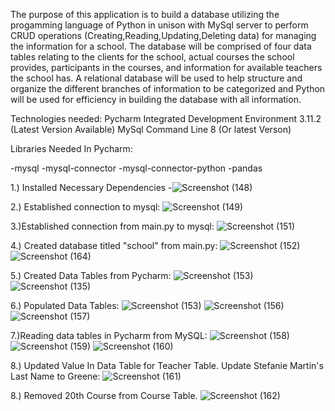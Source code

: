 The purpose of this application is to build a database utilizing the progamming language 
of Python in unison with MySql server to perform CRUD operations (Creating,Reading,Updating,Deleting data) for managing the information for a school. The database
will be comprised of four data tables relating to the clients for the school, 
actual courses the school provides, participants in the courses, and 
information for available teachers the school has. 
A relational database will be used to help structure
and organize the different branches of information to be 
categorized and Python will be used for efficiency in building the
database with all information. 

Technologies needed:
Pycharm Integrated Development Environment 3.11.2 (Latest Version Available)
MySql Command Line 8 (Or latest Verson)

Libraries Needed In Pycharm:

-mysql
-mysql-connector
-mysql-connector-python
-pandas




1.) Installed Necessary Dependencies
-![Screenshot (148)](https://github.com/mbradford04/Python_MySQL_CRUD_Operattions_School_Excercise/assets/90769872/233580d5-3047-4099-9a2a-5c2c725c7418)


2.) Established connection to mysql:
![Screenshot (149)](https://github.com/mbradford04/Python_MySQL_CRUD_Operattions_School_Excercise/assets/90769872/44aa9193-607f-45ad-8f67-e67380a808f3)


3.)Established connection from main.py to mysql:
![Screenshot (151)](https://github.com/mbradford04/Python_MySQL_CRUD_Operattions_School_Excercise/assets/90769872/77be69fd-e771-46c5-a9f7-8df2f3c16004)



4.) Created database titled "school" from main.py:
![Screenshot (152)](https://github.com/mbradford04/Python_MySQL_CRUD_Operattions_School_Excercise/assets/90769872/016d8626-e97a-4a3e-a645-bc45fb741963)
![Screenshot (164)](https://github.com/mbradford04/Python_MySQL_CRUD_Operattions_School_Excercise/assets/90769872/dc79ecf0-3642-4450-b7f4-dd72d6e1bf9e)


5.) Created Data Tables from Pycharm:
![Screenshot (153)](https://github.com/mbradford04/Python_MySQL_CRUD_Operattions_School_Excercise/assets/90769872/eb3406f6-2e10-4888-95af-096cc3fc28e3)
![Screenshot (135)](https://github.com/mbradford04/Python_MySQL_CRUD_Operattions_School_Excercise/assets/90769872/a111c44d-55da-4a0b-bcc1-ec936492ef6c)




6.) Populated Data Tables:
![Screenshot (153)](https://github.com/mbradford04/Python_MySQL_CRUD_Operattions_School_Excercise/assets/90769872/eb3406f6-2e10-4888-95af-096cc3fc28e3)
![Screenshot (156)](https://github.com/mbradford04/Python_MySQL_CRUD_Operattions_School_Excercise/assets/90769872/be02b358-5e41-4951-b537-0bf2d7bcb65f)
![Screenshot (157)](https://github.com/mbradford04/Python_MySQL_CRUD_Operattions_School_Excercise/assets/90769872/e234416f-ab89-49a4-a28f-bf36b5047e18)



7.)Reading data tables in Pycharm from MySQL:
![Screenshot (158)](https://github.com/mbradford04/Python_MySQL_CRUD_Operattions_School_Excercise/assets/90769872/857a4d97-28cb-4854-ba35-320d0f75f9c9)
![Screenshot (159)](https://github.com/mbradford04/Python_MySQL_CRUD_Operattions_School_Excercise/assets/90769872/03d04a4e-5684-4c1b-af82-7e6751693159)
![Screenshot (160)](https://github.com/mbradford04/Python_MySQL_CRUD_Operattions_School_Excercise/assets/90769872/3d615e92-85d7-44bc-ad63-bcf70ef6a955)



8.) Updated Value In Data Table for Teacher Table. Update Stefanie Martin's Last Name to Greene:
![Screenshot (161)](https://github.com/mbradford04/Python_MySQL_CRUD_Operattions_School_Excercise/assets/90769872/600b0d3c-ce34-4fd4-9237-7b499f02ade1)


8.) Removed 20th Course from Course Table.
![Screenshot (162)](https://github.com/mbradford04/Python_MySQL_CRUD_Operattions_School_Excercise/assets/90769872/d851a990-b24c-4021-ba84-17056165c622)
